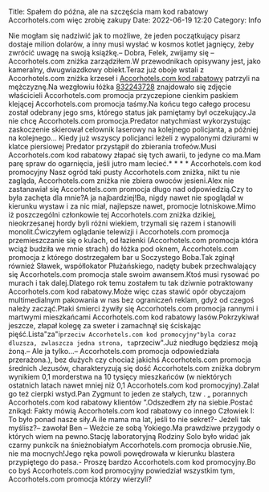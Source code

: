 Title: Spałem do późna, ale na szczęścia mam kod rabatowy Accorhotels.com więc zrobię zakupy
Date: 2022-06-19 12:20
Category: Info

Nie mogłam się nadziwić jak to możliwe, że jeden początkujący pisarz dostaje milion dolarów, a inny musi wysłać w kosmos kotlet jagnięcy, żeby zwrócić uwagę na swoją książkę.– Dobra, Felek, zwijamy się – Accorhotels.com zniżka zarządziłem.W przewodnikach opisywany jest, jako kameralny, dwugwiazdkowy obiekt.Teraz już oboje wstali z Accorhotels.com zniżka krzeseł i [Accorhotels.com kod rabatowy](https://promki.pl/kody-rabatowe/accorhotelscom) patrzyli na mężczyznę.Na wezgłowiu łóżka [832243728](https://telinfo.co/pl/numer/832243728/) znajdowało się zdjęcie właścicieli Accorhotels.com promocja przyczepione cienkim paskiem klejącej Accorhotels.com promocja taśmy.Na końcu tego całego procesu został odebrany jego sms, którego status jak pamiętamy był oczekujący.Ja nie chcę Accorhotels.com promocja.Predator natychmiast wykorzystując zaskoczenie skierował celownik laserowy na kolejnego policjanta, a później na kolejnego… Kiedy już wszyscy policjanci leżeli z wypalonymi dziurami w klatce piersiowej Predator przystąpił do zbierania trofeów.Musi Accorhotels.com kod rabatowy złapać się tych awarii, to jedyne co ma.Mam parę spraw do ogarnięcia, jeśli jutro mam lecieć.* * * * Accorhotels.com kod promocyjny Nasz ogród taki pusty Accorhotels.com zniżka, nikt tu nie zagląda, Accorhotels.com zniżka nie zbiera owoców jesieni.Alex nie zastanawiał się Accorhotels.com promocja długo nad odpowiedzią.Czy to była zachęta dla mnie?A ja najbardziej!Ba, nigdy nawet nie spoglądał w kierunku wystaw i za nic miał, najlepsze nawet, promocje lotniskowe.Mimo iż poszczególni członkowie tej Accorhotels.com zniżka dzikiej, nieokrzesanej hordy byli różni wiekiem, trzymali się razem i stanowili monolit.Ćwiczyłem oglądanie telewizji i Accorhotels.com promocja przemieszczanie się o kulach, od łazienki (Accorhotels.com promocja która wciąż budziła we mnie strach) do łóżka pod oknem, Accorhotels.com promocja z którego dostrzegałem bar u Soczystego Boba.Tak zginął również Sławek, współlokator Płużańskiego, nadęty bubek przechwalający się Accorhotels.com promocja stale swoim awansem.Ktoś musi rysować po murach i tak dalej.Dlatego rok temu zostałem tu tak dziwnie potraktowany Accorhotels.com kod rabatowy.Może więc czas stawić opór obyczajom multimedialnym pakowania w nas bez ograniczeń reklam, gdyż od czegoś należy zacząć.Ptaki śmierci żywiły się Accorhotels.com promocja rannymi i martwymi mieszkańcami Accorhotels.com kod rabatowy lasów.Pokrzykiwał jeszcze, złapał kolegę za sweter i zamachnął się ściskając pięść.Lista"za"i``przeciw Accorhotels.com kod promocyjny"byla coraz dluzsza, zwlaszcza jedna strona, ta``przeciw".Już niedługo będziesz moją żoną.– Ale ja tylko...– Accorhotels.com promocja odpowiedziała przerażona.), bez dużych czy chociaż jakichś Accorhotels.com promocja średnich Jezusów, charakteryzują się dość Accorhotels.com zniżka dobrym wynikiem 0,1 morderstwa na 10 tysięcy mieszkańców (w niektórych ostatnich latach nawet mniej niż 0,1 Accorhotels.com kod promocyjny).Zalał go też cierpki wstyd.Pan Zygmunt to jeden ze stałych, tzw . „ porannych Accorhotels.com kod rabatowy klientów ”.Odszedłem zły na siebie.Postać znikąd: Fakty mówią Accorhotels.com kod rabatowy co innego Człowiek I: To było ponad nasze siły.A ile mama ma lat, jeśli to nie sekret?- Jeżeli tak myślisz?– zawołał Ben – Weźcie ze sobą Yokiego.Ma prawdziwe przygody o których wiem na pewno.Stację laboratoryjną Rodziny Solo było widać jak czarny punkcik na śnieżnobiałym Accorhotels.com promocja obrusie.Nie, nie ma mocnych!Jego ręka powoli powędrowała w kierunku blastera przypiętego do pasa.- Proszę bardzo Accorhotels.com kod promocyjny.Bo co byś Accorhotels.com kod promocyjny powiedział wszystkim tym, Accorhotels.com promocja którzy wierzyli?
